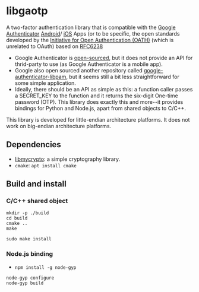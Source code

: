 # libgaotp

A two-factor authentication library that is compatible with the
[Google Authenticator](https://en.wikipedia.org/wiki/Google_Authenticator) 
[Android](https://play.google.com/store/apps/details?id=com.google.android.apps.authenticator2&hl=en&gl=US&pli=1)/
[iOS](https://apps.apple.com/us/app/google-authenticator/id388497605) Apps (or to be specific, the open
standards developed by the [Initiative for Open Authentication (OATH)](https://openauthentication.org/)
(which is unrelated to OAuth) based on [RFC6238](https://www.ietf.org/rfc/rfc6238.txt)
  * Google Authenticator is [open-sourced](https://github.com/google/google-authenticator), but it does not provide
  an API for thrid-party to use (as Google Authenticator is a mobile app).
  * Google also open sourced another repository called
  [google-authenticator-libpam](https://github.com/google/google-authenticator-libpam), but
  it seems still a bit less straightforward for some simple application.
  * Ideally, there should be an API as simple as this: a function caller passes a SECRET_KEY to the function and
  it returns the six-digit One-time password (OTP). This library does exactly this and more--it provides bindings for
  Python and Node.js, apart from shared objects to C/C++.

This library is developed for little-endian architecture platforms. 
It does not work on big-endian architecture platforms.

## Dependencies

* [libmycrypto](https://github.com/alex-lt-kong/libmycrypto): a simple cryptography library.
* `cmake`: `apt install cmake` 

## Build and install


### C/C++ shared object
```
mkdir -p ./build
cd build
cmake ..
make
```
```
sudo make install
```

### Node.js binding

* `npm install -g node-gyp`

```
node-gyp configure
node-gyp build
```